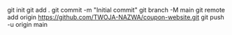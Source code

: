 git init
git add .
git commit -m "Initial commit"
git branch -M main
git remote add origin https://github.com/TWOJA-NAZWA/coupon-website.git
git push -u origin main
